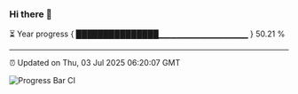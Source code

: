 ### Hi there 👋

⏳ Year progress { ███████████████▁▁▁▁▁▁▁▁▁▁▁▁▁▁▁ } 50.21 %

---

⏰ Updated on Thu, 03 Jul 2025 06:20:07 GMT

![Progress Bar CI](https://github.com/code-lakshay/GitHub-Actions-Demo/workflows/Progress%20Bar%20CI/badge.svg)
